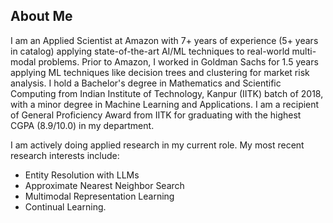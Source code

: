 ## About Me

I am an Applied Scientist at Amazon with 7+ years of experience (5+ years in catalog) applying state-of-the-art AI/ML techniques to real-world multi-modal problems. Prior to Amazon, I worked in Goldman Sachs for 1.5 years applying ML techniques like decision trees and clustering for market risk analysis. I hold a Bachelor's degree in Mathematics and Scientific Computing from Indian Institute of Technology, Kanpur (IITK) batch of 2018, with a minor degree in Machine Learning and Applications. I am a recipient of General Proficiency Award from IITK for graduating with the highest CGPA (8.9/10.0) in my department.  

I am actively doing applied research in my current role. My most recent research interests include:
- Entity Resolution with LLMs
- Approximate Nearest Neighbor Search
- Multimodal Representation Learning
- Continual Learning.